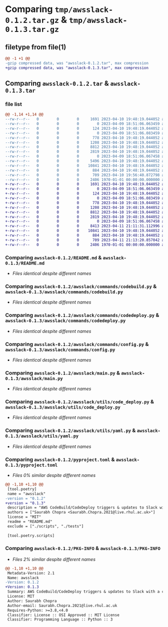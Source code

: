 # Comparing `tmp/awsslack-0.1.2.tar.gz` & `tmp/awsslack-0.1.3.tar.gz`

## filetype from file(1)

```diff
@@ -1 +1 @@
-gzip compressed data, was "awsslack-0.1.2.tar", max compression
+gzip compressed data, was "awsslack-0.1.3.tar", max compression
```

## Comparing `awsslack-0.1.2.tar` & `awsslack-0.1.3.tar`

### file list

```diff
@@ -1,14 +1,14 @@
--rw-r--r--   0        0        0     1691 2023-04-10 19:48:19.044052 awsslack-0.1.2/README.md
--rw-r--r--   0        0        0        0 2023-04-09 18:51:06.063459 awsslack-0.1.2/awsslack/__init__.py
--rw-r--r--   0        0        0      124 2023-04-10 19:48:19.044052 awsslack-0.1.2/awsslack/__main__.py
--rw-r--r--   0        0        0        0 2023-04-09 18:51:06.083459 awsslack-0.1.2/awsslack/commands/__init__.py
--rw-r--r--   0        0        0      778 2023-04-10 19:48:19.044052 awsslack-0.1.2/awsslack/commands/codebuild.py
--rw-r--r--   0        0        0     1208 2023-04-10 19:48:19.044052 awsslack-0.1.2/awsslack/commands/codedeploy.py
--rw-r--r--   0        0        0     8812 2023-04-10 19:48:19.044052 awsslack-0.1.2/awsslack/commands/config.py
--rw-r--r--   0        0        0     2819 2023-04-10 19:48:19.044052 awsslack-0.1.2/awsslack/main.py
--rw-r--r--   0        0        0        0 2023-04-09 18:51:06.067458 awsslack-0.1.2/awsslack/utils/__init__.py
--rw-r--r--   0        0        0     5496 2023-04-10 19:48:19.044052 awsslack-0.1.2/awsslack/utils/code_build.py
--rw-r--r--   0        0        0    10841 2023-04-10 19:48:19.044052 awsslack-0.1.2/awsslack/utils/code_deploy.py
--rw-r--r--   0        0        0      884 2023-04-10 19:48:19.044052 awsslack-0.1.2/awsslack/utils/yaml.py
--rw-r--r--   0        0        0      709 2023-04-10 19:56:40.872798 awsslack-0.1.2/pyproject.toml
--rw-r--r--   0        0        0     2406 1970-01-01 00:00:00.000000 awsslack-0.1.2/PKG-INFO
+-rw-r--r--   0        0        0     1691 2023-04-10 19:48:19.044052 awsslack-0.1.3/README.md
+-rw-r--r--   0        0        0        0 2023-04-09 18:51:06.063459 awsslack-0.1.3/awsslack/__init__.py
+-rw-r--r--   0        0        0      124 2023-04-10 19:48:19.044052 awsslack-0.1.3/awsslack/__main__.py
+-rw-r--r--   0        0        0        0 2023-04-09 18:51:06.083459 awsslack-0.1.3/awsslack/commands/__init__.py
+-rw-r--r--   0        0        0      778 2023-04-10 19:48:19.044052 awsslack-0.1.3/awsslack/commands/codebuild.py
+-rw-r--r--   0        0        0     1208 2023-04-10 19:48:19.044052 awsslack-0.1.3/awsslack/commands/codedeploy.py
+-rw-r--r--   0        0        0     8812 2023-04-10 19:48:19.044052 awsslack-0.1.3/awsslack/commands/config.py
+-rw-r--r--   0        0        0     2819 2023-04-10 19:48:19.044052 awsslack-0.1.3/awsslack/main.py
+-rw-r--r--   0        0        0        0 2023-04-09 18:51:06.067458 awsslack-0.1.3/awsslack/utils/__init__.py
+-rw-r--r--   0        0        0     8413 2023-04-11 21:11:31.112996 awsslack-0.1.3/awsslack/utils/code_build.py
+-rw-r--r--   0        0        0    10841 2023-04-10 19:48:19.044052 awsslack-0.1.3/awsslack/utils/code_deploy.py
+-rw-r--r--   0        0        0      884 2023-04-10 19:48:19.044052 awsslack-0.1.3/awsslack/utils/yaml.py
+-rw-r--r--   0        0        0      709 2023-04-11 21:13:20.857042 awsslack-0.1.3/pyproject.toml
+-rw-r--r--   0        0        0     2406 1970-01-01 00:00:00.000000 awsslack-0.1.3/PKG-INFO
```

### Comparing `awsslack-0.1.2/README.md` & `awsslack-0.1.3/README.md`

 * *Files identical despite different names*

### Comparing `awsslack-0.1.2/awsslack/commands/codebuild.py` & `awsslack-0.1.3/awsslack/commands/codebuild.py`

 * *Files identical despite different names*

### Comparing `awsslack-0.1.2/awsslack/commands/codedeploy.py` & `awsslack-0.1.3/awsslack/commands/codedeploy.py`

 * *Files identical despite different names*

### Comparing `awsslack-0.1.2/awsslack/commands/config.py` & `awsslack-0.1.3/awsslack/commands/config.py`

 * *Files identical despite different names*

### Comparing `awsslack-0.1.2/awsslack/main.py` & `awsslack-0.1.3/awsslack/main.py`

 * *Files identical despite different names*

### Comparing `awsslack-0.1.2/awsslack/utils/code_deploy.py` & `awsslack-0.1.3/awsslack/utils/code_deploy.py`

 * *Files identical despite different names*

### Comparing `awsslack-0.1.2/awsslack/utils/yaml.py` & `awsslack-0.1.3/awsslack/utils/yaml.py`

 * *Files identical despite different names*

### Comparing `awsslack-0.1.2/pyproject.toml` & `awsslack-0.1.3/pyproject.toml`

 * *Files 0% similar despite different names*

```diff
@@ -1,10 +1,10 @@
 [tool.poetry]
 name = "awsslack"
-version = "0.1.2"
+version = "0.1.3"
 description = "AWS CodeBuild/CodeDeploy triggers & updates to Slack with a cool Progress Bar!"
 authors = ["Saurabh Chopra <Saurabh.Chopra.2021@live.rhul.ac.uk>"]
 license = "MIT"
 readme = "README.md"
 exclude = ["./scripts", "./tests"]
 
 [tool.poetry.scripts]
```

### Comparing `awsslack-0.1.2/PKG-INFO` & `awsslack-0.1.3/PKG-INFO`

 * *Files 2% similar despite different names*

```diff
@@ -1,10 +1,10 @@
 Metadata-Version: 2.1
 Name: awsslack
-Version: 0.1.2
+Version: 0.1.3
 Summary: AWS CodeBuild/CodeDeploy triggers & updates to Slack with a cool Progress Bar!
 License: MIT
 Author: Saurabh Chopra
 Author-email: Saurabh.Chopra.2021@live.rhul.ac.uk
 Requires-Python: >=3.8,<4.0
 Classifier: License :: OSI Approved :: MIT License
 Classifier: Programming Language :: Python :: 3
```

